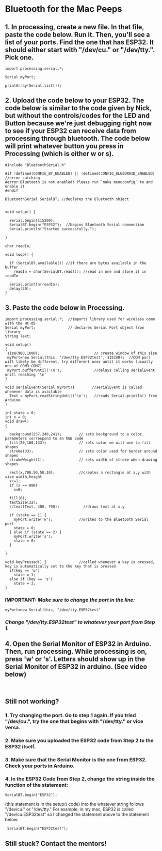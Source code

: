 # Bluetooth for the Mac Peeps

## 1. In processing, create a new file. In that file, paste the code below. Run it. Then, you'll see a list of your ports. Find the one that has ESP32. It should either start with "/dev/cu." or "/dev/tty.". Pick one.

```
import processing.serial.*;

Serial myPort;       

printArray(Serial.list());
```

## 2. Upload the code below to your ESP32. The code below is similar to the code given by Nick, but without the controls/codes for the LED and Button because we're just debugging right now to see if your ESP32 can receive data from processing through bluetooth. The code below will print whatever button you press in Processing (which is either w or s).

```
#include "BluetoothSerial.h"

#if !defined(CONFIG_BT_ENABLED) || !defined(CONFIG_BLUEDROID_ENABLED)           //error catching
#error Bluetooth is not enabled! Please run `make menuconfig` to and enable it
#endif

BluetoothSerial SerialBT; //declares the Bluetooth object


void setup() {

  Serial.begin(115200);
  SerialBT.begin("ESP32");  //begins Bluetooth Serial connection
  Serial.println("Started successfully.");

}

char readIn;

void loop() {
  
  if (SerialBT.available()) //if there are bytes available in the buffer
    readIn = char(SerialBT.read()); //read in one and store it in readIn

  Serial.println(readIn);
  delay(20);
}
```

## 3. Paste the code below in Processing. 

```
import processing.serial.*;  //imports library used for wireless comm with the HC-05
Serial myPort;               // declares Serial Port object from library
String Text;

void setup()
{
 size(900,1000);                         // create window of this size
 myPort=new Serial(this, "/dev/tty.ESP32test", 115200);  //COM port will likely be different, try different ones until it works (usually one of COM3-COM7)
 myPort.bufferUntil('\n');               //delays calling serialEvent unitl reaching '\n'
}

void serialEvent(Serial myPort){        //serialEvent is called whenever data is available
  Text = myPort.readStringUntil('\n');   //reads Serial.println() from Arduino
}

int state = 0;
int x = 0;
void draw()
{

  background(237,240,241);        // sets background to a color, parameters correspond to an RGB code
  fill(20,160,133);               // sets color we will use to fill shapes
  stroke(33);                     // sets color used for border around shapes
  strokeWeight(1);                // sets width of stroke when drawing shapes
  
  rect(x,700,50,50,10);           //creates a rectangle at x,y with size width,height
  x+=1;
  if (x == 800)
    x=0;
  
  fill(0);
  textSize(32);
  //text(Text, 400, 700);           //draws text at x,y
    
  if (state == 1) {
    myPort.write('w');            //writes to the Bluetooth Serial port
    state = 0;
  } else if (state == 2) {
    myPort.write('s');
    state = 0;
  }
  
}

void keyPressed() {               //called whenever a key is pressed, key is automatically set to the key that is pressed
  if(key == 'w')
    state = 1;
  else if (key == 's')
    state = 2;
}
```

### IMPORTANT: ***Make sure to change the port in the line:***

``` 
myPort=new Serial(this, "/dev/tty.ESP32test"
```
### ***Change "/dev/tty.ESP32test" to whatever your port from Step 1.***

## 4. Open the Serial Monitor of ESP32 in Arduino. Then, run processing. While processing is on, press 'w' or 's'. Letters should show up in the Serial Monitor of ESP32 in arduino. (See video below)

<br>

## Still not working?
### 1. Try changing the port. Go to step 1 again. If you tried "/dev/cu.", try the one that begins with "/dev/tty." or vice versa.
### 2. Make sure you uploaded the ESP32 code from Step 2 to the ESP32 itself.
### 3. Make sure that the Serial Monitor is the one from ESP32. Check your ports in Arduino.
### 4. In the ESP32 Code from Step 2, change the string inside the function of the statement:
```
SerialBT.begin("ESP32");
```
(this statement is in the setup() code) into the whatever string follows "/dev/cu." or "/dev/tty." For example, in my mac, ESP32 is called "/dev/cu.ESP32test" so I changed the statement above to the statement below:

```
 SerialBT.begin("ESP32test");
```

## Still stuck? Contact the mentors!